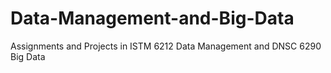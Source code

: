 # Data-Management-and-Big-Data
Assignments and Projects in ISTM 6212 Data Management and DNSC 6290 Big Data
